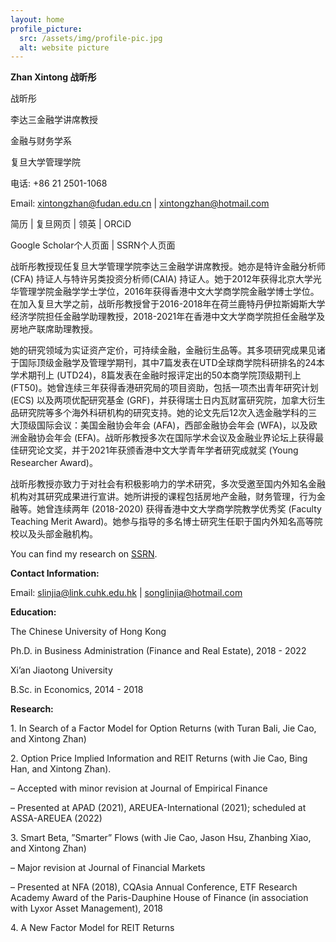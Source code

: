 ```yaml
---
layout: home
profile_picture:
  src: /assets/img/profile-pic.jpg
  alt: website picture
---
```


**Zhan Xintong  战昕彤**

战昕彤

李达三金融学讲席教授

金融与财务学系

复旦大学管理学院

电话: +86 21 2501-1068

Email: xintongzhan@fudan.edu.cn | xintongzhan@hotmail.com

简历 | 复旦网页 | 领英 | ORCiD

Google Scholar个人页面 | SSRN个人页面



<p>
 战昕彤教授现任复旦大学管理学院李达三金融学讲席教授。她亦是特许金融分析师(CFA) 持证人与特许另类投资分析师(CAIA) 持证人。她于2012年获得北京大学光华管理学院金融学学士学位，2016年获得香港中文大学商学院金融学博士学位。在加入复旦大学之前，战昕彤教授曾于2016-2018年在荷兰鹿特丹伊拉斯姆斯大学经济学院担任金融学助理教授，2018-2021年在香港中文大学商学院担任金融学及房地产联席助理教授。



她的研究领域为实证资产定价，可持续金融，金融衍生品等。其多项研究成果见诸于国际顶级金融学及管理学期刊，其中7篇发表在UTD全球商学院科研排名的24本学术期刊上 (UTD24)，8篇发表在金融时报评定出的50本商学院顶级期刊上 (FT50)。她曾连续三年获得香港研究局的项目资助，包括一项杰出青年研究计划 (ECS) 以及两项优配研究基金 (GRF)，并获得瑞士日内瓦财富研究院，加拿大衍生品研究院等多个海外科研机构的研究支持。她的论文先后12次入选金融学科的三大顶级国际会议：美国金融协会年会 (AFA)，西部金融协会年会 (WFA)，以及欧洲金融协会年会 (EFA)。战昕彤教授多次在国际学术会议及金融业界论坛上获得最佳研究论文奖，并于2021年获颁香港中文大学青年学者研究成就奖 (Young Researcher Award)。



战昕彤教授亦致力于对社会有积极影响力的学术研究，多次受邀至国内外知名金融机构对其研究成果进行宣讲。她所讲授的课程包括房地产金融，财务管理，行为金融等。她曾连续两年 (2018-2020) 获得香港中文大学商学院教学优秀奖 (Faculty Teaching Merit Award)。她参与指导的多名博士研究生任职于国内外知名高等院校以及头部金融机构。
</p>


<p>
  You can find my research on <a href="https://papers.ssrn.com/sol3/cf_dev/AbsByAuth.cfm?per_id=3160827">SSRN</a>.
</p>


**Contact Information:**

<p>
Email:    <a href="mailto: slinjia@link.cuhk.edu.hk">slinjia@link.cuhk.edu.hk</a>  | <a href="mailto: songlinjia@hotmail.com">songlinjia@hotmail.com</a> 
</p>



**Education:**



<p>
The Chinese University of Hong Kong
</p>

<p>
Ph.D. in Business Administration (Finance and Real Estate), 2018 - 2022
</p>

<p>
Xi’an Jiaotong University
</p>

<p>
B.Sc. in Economics, 2014 - 2018
</p>


**Research:**

<p>
1.	In Search of a Factor Model for Option Returns (with Turan Bali, Jie Cao, and Xintong Zhan)
</p>
<p>
2.	Option Price Implied Information and REIT Returns (with Jie Cao, Bing Han, and Xintong Zhan). 
  
  – Accepted with minor revision at Journal of Empirical Finance 
  
  – Presented at APAD (2021), AREUEA-International (2021); scheduled at ASSA-AREUEA (2022)
</p>
<p>
3.	Smart Beta, ”Smarter” Flows (with Jie Cao, Jason Hsu, Zhanbing Xiao, and Xintong Zhan) 
  
  – Major revision at Journal of Financial Markets 
  
  – Presented at NFA (2018), CQAsia Annual Conference, ETF Research Academy Award of the Paris-Dauphine House of Finance (in association with Lyxor Asset Management), 2018
</p>
<p>
4.	A New Factor Model for REIT Returns
</p>


